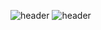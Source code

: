 ![header](https://capsule-render.vercel.app/api?type=waving?color=auto&text=[SeSACxCODINGOn]%full%stack%web%developer)
![header](https://capsule-render.vercel.app/api?type=waving&color=auto&height=300&section=header&text=[새싹x코딩온]%풀스텍%웹%개발자%과정&fontSize=90)

